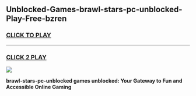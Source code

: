
## Unblocked-Games-brawl-stars-pc-unblocked-Play-Free-bzren
<h3>
<a href="https://premium76.site?title=brawl-stars-pc-unblocked&ref=23A">CLICK TO PLAY</a></h3>
<hr>

<h3>
<a href="https://premium76.site?title=brawl-stars-pc-unblocked&ref=23A">CLICK 2 PLAY</a>
  
</h3>

<a href="https://premium76.site?title=brawl-stars-pc-unblocked&ref=23A"><img src="https://clearcache.store/games.png"></a>


**brawl-stars-pc-unblocked games unblocked: Your Gateway to Fun and Accessible Online Gaming**
